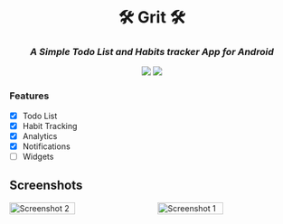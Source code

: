 <div align="center">  
  
<h1>🛠️ Grit 🛠️</h1>
<h3><i>A Simple Todo List and Habits tracker App for Android</i></h3>

</div>

<div align="center"> 
  
![](https://img.shields.io/github/last-commit/shub39/Grit?&style=for-the-badge&color=FFB1C8&logoColor=D9E0EE&labelColor=292324)
![](https://img.shields.io/github/repo-size/shub39/Grit?color=CAC992&label=SIZE&logo=googledrive&style=for-the-badge&logoColor=D9E0EE&labelColor=292324)


</div>

### Features
- [x] Todo List
- [x] Habit Tracking
- [x] Analytics
- [x] Notifications
- [ ] Widgets

## Screenshots
<div style="display: flex; justify-content: space-between;">
   <img src="https://github.com/shub39/Grit/assets/143277026/5798e2b2-df81-4cf0-9565-b79e658cc959" alt="Screenshot 2" style="width: 48%;">
   <img src="https://github.com/shub39/Grit/assets/143277026/b6ba997c-0766-4f1d-a7f8-924d9e3c6edb" alt="Screenshot 1" style="width: 48%;">
</div>
